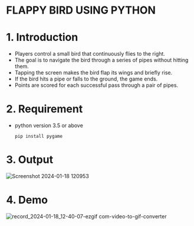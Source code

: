 <h1>FLAPPY BIRD USING PYTHON</h1>

# 1. Introduction

- Players control a small bird that continuously flies to the right.
- The goal is to navigate the bird through a series of pipes without hitting them.
- Tapping the screen makes the bird flap its wings and briefly rise.
- If the bird hits a pipe or falls to the ground, the game ends.
- Points are scored for each successful pass through a pair of pipes.

# 2. Requirement
- python version 3.5 or above

   `pip install pygame `

# 3. Output
![Screenshot 2024-01-18 120953](https://github.com/saiteja-4444/flappy_bird/assets/140083199/4ca4ad5b-35b5-4225-938c-33926cb82803)



# 4. Demo

![record_2024-01-18_12-40-07-ezgif com-video-to-gif-converter](https://github.com/saiteja-4444/flappy_bird/assets/140083199/c48fa2fa-a8f2-4914-bd35-f6804e07e966)

